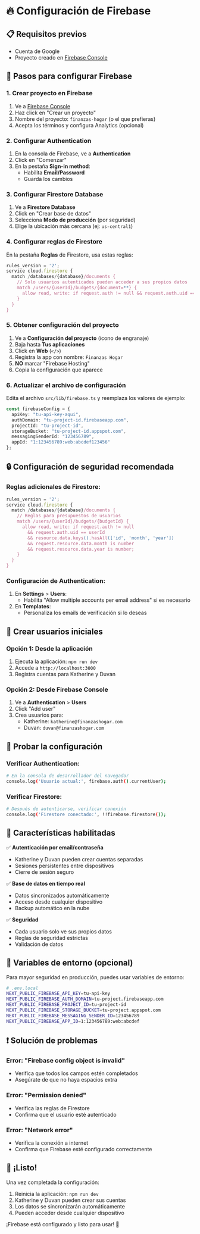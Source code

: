 # 🔥 Configuración de Firebase

## 📋 **Requisitos previos**
- Cuenta de Google
- Proyecto creado en [Firebase Console](https://console.firebase.google.com/)

## 🚀 **Pasos para configurar Firebase**

### 1. **Crear proyecto en Firebase**
1. Ve a [Firebase Console](https://console.firebase.google.com/)
2. Haz click en "Crear un proyecto"
3. Nombre del proyecto: `finanzas-hogar` (o el que prefieras)
4. Acepta los términos y configura Analytics (opcional)

### 2. **Configurar Authentication**
1. En la consola de Firebase, ve a **Authentication**
2. Click en "Comenzar"
3. En la pestaña **Sign-in method**:
   - Habilita **Email/Password**
   - Guarda los cambios

### 3. **Configurar Firestore Database**
1. Ve a **Firestore Database**
2. Click en "Crear base de datos"
3. Selecciona **Modo de producción** (por seguridad)
4. Elige la ubicación más cercana (ej: `us-central1`)

### 4. **Configurar reglas de Firestore**
En la pestaña **Reglas** de Firestore, usa estas reglas:

```javascript
rules_version = '2';
service cloud.firestore {
  match /databases/{database}/documents {
    // Solo usuarios autenticados pueden acceder a sus propios datos
    match /users/{userId}/budgets/{document=**} {
      allow read, write: if request.auth != null && request.auth.uid == userId;
    }
  }
}
```

### 5. **Obtener configuración del proyecto**
1. Ve a **Configuración del proyecto** (ícono de engranaje)
2. Baja hasta **Tus aplicaciones**
3. Click en **Web** (`</>`)
4. Registra la app con nombre: `Finanzas Hogar`
5. **NO** marcar "Firebase Hosting"
6. Copia la configuración que aparece

### 6. **Actualizar el archivo de configuración**

Edita el archivo `src/lib/firebase.ts` y reemplaza los valores de ejemplo:

```typescript
const firebaseConfig = {
  apiKey: "tu-api-key-aqui",
  authDomain: "tu-project-id.firebaseapp.com", 
  projectId: "tu-project-id",
  storageBucket: "tu-project-id.appspot.com",
  messagingSenderId: "123456789",
  appId: "1:123456789:web:abcdef123456"
};
```

## 🔒 **Configuración de seguridad recomendada**

### **Reglas adicionales de Firestore:**
```javascript
rules_version = '2';
service cloud.firestore {
  match /databases/{database}/documents {
    // Reglas para presupuestos de usuarios
    match /users/{userId}/budgets/{budgetId} {
      allow read, write: if request.auth != null 
        && request.auth.uid == userId
        && resource.data.keys().hasAll(['id', 'month', 'year'])
        && request.resource.data.month is number
        && request.resource.data.year is number;
    }
  }
}
```

### **Configuración de Authentication:**
1. En **Settings** > **Users**:
   - Habilita "Allow multiple accounts per email address" si es necesario
2. En **Templates**:
   - Personaliza los emails de verificación si lo deseas

## 👥 **Crear usuarios iniciales**

### **Opción 1: Desde la aplicación**
1. Ejecuta la aplicación: `npm run dev`
2. Accede a `http://localhost:3000`
3. Registra cuentas para Katherine y Duvan

### **Opción 2: Desde Firebase Console**
1. Ve a **Authentication** > **Users**
2. Click "Add user"
3. Crea usuarios para:
   - Katherine: `katherine@finanzashogar.com`
   - Duvan: `duvan@finanzashogar.com`

## 🧪 **Probar la configuración**

### **Verificar Authentication:**
```bash
# En la consola de desarrollador del navegador
console.log('Usuario actual:', firebase.auth().currentUser);
```

### **Verificar Firestore:**
```bash
# Después de autenticarse, verificar conexión
console.log('Firestore conectado:', !!firebase.firestore());
```

## 📱 **Características habilitadas**

✅ **Autenticación por email/contraseña**
- Katherine y Duvan pueden crear cuentas separadas
- Sesiones persistentes entre dispositivos
- Cierre de sesión seguro

✅ **Base de datos en tiempo real**
- Datos sincronizados automáticamente
- Acceso desde cualquier dispositivo
- Backup automático en la nube

✅ **Seguridad**
- Cada usuario solo ve sus propios datos
- Reglas de seguridad estrictas
- Validación de datos

## 🔧 **Variables de entorno (opcional)**

Para mayor seguridad en producción, puedes usar variables de entorno:

```bash
# .env.local
NEXT_PUBLIC_FIREBASE_API_KEY=tu-api-key
NEXT_PUBLIC_FIREBASE_AUTH_DOMAIN=tu-project.firebaseapp.com
NEXT_PUBLIC_FIREBASE_PROJECT_ID=tu-project-id
NEXT_PUBLIC_FIREBASE_STORAGE_BUCKET=tu-project.appspot.com
NEXT_PUBLIC_FIREBASE_MESSAGING_SENDER_ID=123456789
NEXT_PUBLIC_FIREBASE_APP_ID=1:123456789:web:abcdef
```

## ❗ **Solución de problemas**

### **Error: "Firebase config object is invalid"**
- Verifica que todos los campos estén completados
- Asegúrate de que no haya espacios extra

### **Error: "Permission denied"**
- Verifica las reglas de Firestore
- Confirma que el usuario esté autenticado

### **Error: "Network error"**
- Verifica la conexión a internet
- Confirma que Firebase esté configurado correctamente

## 🎯 **¡Listo!**

Una vez completada la configuración:
1. Reinicia la aplicación: `npm run dev`
2. Katherine y Duvan pueden crear sus cuentas
3. Los datos se sincronizarán automáticamente
4. Pueden acceder desde cualquier dispositivo

¡Firebase está configurado y listo para usar! 🚀 